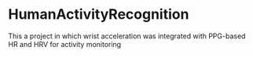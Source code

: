 # HumanActivityRecognition
This a project in which wrist acceleration was integrated with PPG-based HR and HRV for activity monitoring
